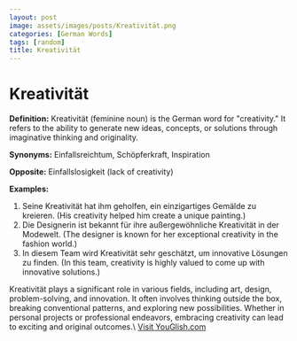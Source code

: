 ```yaml
---
layout: post
image: assets/images/posts/Kreativität.png
categories: [German Words]
tags: [random]
title: Kreativität
---
```


# Kreativität

**Definition:** Kreativität (feminine noun) is the German word for "creativity." It refers to the ability to generate new ideas, concepts, or solutions through imaginative thinking and originality.

**Synonyms:** Einfallsreichtum, Schöpferkraft, Inspiration

**Opposite:** Einfallslosigkeit (lack of creativity)

**Examples:**

1. Seine Kreativität hat ihm geholfen, ein einzigartiges Gemälde zu kreieren. (His creativity helped him create a unique painting.)
2. Die Designerin ist bekannt für ihre außergewöhnliche Kreativität in der Modewelt. (The designer is known for her exceptional creativity in the fashion world.)
3. In diesem Team wird Kreativität sehr geschätzt, um innovative Lösungen zu finden. (In this team, creativity is highly valued to come up with innovative solutions.)

Kreativität plays a significant role in various fields, including art, design, problem-solving, and innovation. It often involves thinking outside the box, breaking conventional patterns, and exploring new possibilities. Whether in personal projects or professional endeavors, embracing creativity can lead to exciting and original outcomes.\ <a id="yg-widget-0" class="youglish-widget" data-query="Kreativität" data-lang="german" data-components="8412" data-auto-start="0" data-bkg-color="theme_light" data-title="How%20to%20pronounce%20Kreativität%20in%20German"  rel="nofollow" href="https://youglish.com">Visit YouGlish.com</a><script async src="https://youglish.com/public/emb/widget.js" charset="utf-8"></script>